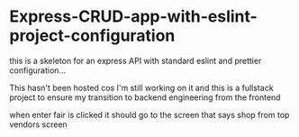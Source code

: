 # Express-CRUD-app-with-eslint-project-configuration
this is a skeleton for an express API with standard eslint and prettier configuration...

This hasn't been hosted cos I'm still working on it and this is a fullstack project to ensure my transition to backend engineering from the frontend 

when enter fair is clicked it should go to the screen that says shop from top vendors screen
